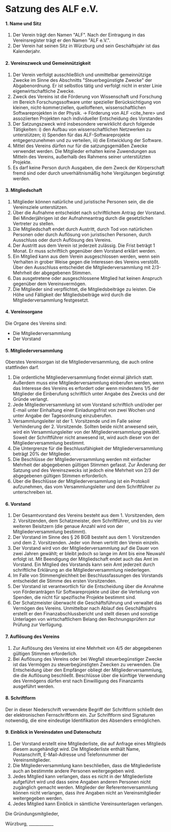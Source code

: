 # Satzung des ALF e.V.


#### 1. Name und Sitz

1. Der Verein trägt den Namen "ALF".  Nach der Eintragung in das Vereinsregister trägt er den Namen "ALF e.V.".
2. Der Verein hat seinen Sitz in Würzburg und sein Geschäftsjahr ist das Kalenderjahr.

#### 2. Vereinszweck und Gemeinnützigkeit

1. Der Verein verfolgt ausschließlich und unmittelbar gemeinnützige Zwecke im Sinne des Abschnitts "Steuerbegünstigte Zwecke" der Abgabenordnung. Er ist selbstlos tätig und verfolgt nicht in erster Linie eigenwirtschaftliche Zwecke.
2. Zweck des Vereins ist die Förderung von Wissenschaft und Forschung im Bereich Forschungssoftware unter spezieller Berücksichtigung von kleinen, nicht-kommerziellen, quelloffenen, wissenschaftlichen Softwareprojekten in der Physik.
-> Förderung von ALF <cite_here> und assoziierten Projekten nach individueller Entscheidung des Vorstandes
3. Der Satzungszweck wird insbesondere verwirklicht durch folgende Tätigkeiten: i) den Aufbau von wissenschaftlichen Netzwerken zu unterstützen; ii) Spenden für das ALF-Softwareprojekte entgegenzunehmen und zu verteilen, iii) die Entwicklung der Software.
4. Mittel des Vereins dürfen nur für die satzungsgemäßen Zwecke verwendet werden. Die Mitglieder erhalten keine Zuwendungen aus Mitteln des Vereins, außerhalb des Rahmens seiner unterstützten Projekte.
5. Es darf keine Person durch Ausgaben, die dem Zweck der Körperschaft fremd sind oder durch unverhältnismäßig hohe Vergütungen begünstigt werden.

#### 3. Mitgliedschaft

1. Mitglieder können natürliche und juristische Personen sein, die die Vereinsziele unterstützen.
2. Über die Aufnahme entscheidet nach schriftlichem Antrag der Vorstand. Bei Minderjährigen ist der Aufnahmeantrag durch die gesetzlichen Vertreter zu stellen.
3. Die Mitgliedschaft endet durch Austritt, durch Tod von natürlichen Personen oder durch Auflösung von juristischen Personen, durch Ausschluss oder durch Auflösung des Vereins.
4. Der Austritt aus dem Verein ist jederzeit zulässig. Die Frist beträgt 1 Monat. Er muss schriftlich gegenüber dem Vorstand erklärt werden.
5. Ein Mitglied kann aus dem Verein ausgeschlossen werden, wenn sein Verhalten in grober Weise gegen die Interessen des Vereins verstößt. Über den Ausschluss entscheidet die Mitgliederversammlung mit 2/3-Mehrheit der abgegebenen Stimmen.
6. Das ausgetretene oder ausgeschlossene Mitglied hat keinen Anspruch gegenüber dem Vereinsvermögen.
7. Die Mitglieder sind verpflichtet, die Mitgliedsbeiträge zu leisten. Die Höhe und Fälligkeit der Mitgliedsbeiträge wird durch die Mitgliederversammlung festgesetzt.

#### 4. Vereinsorgane
Die Organe des Vereins sind:   

* Die Mitgliederversammlung
* Der Vorstand

#### 5. Mitgliederversammlung
Oberstes Vereinsorgan ist die Mitgliederversammlung, die auch online stattfinden darf.   

1. Die ordentliche Mitgliederversammlung findet einmal jährlich statt. Außerdem muss eine Mitgliederversammlung einberufen werden, wenn das Interesse des Vereins es erfordert oder wenn mindestens 1/5 der Mitglieder die Einberufung schriftlich unter Angabe des Zwecks und der Gründe verlangt.
2. Jede Mitgliederversammlung ist vom Vorstand schriftlich und/oder per E-mail unter Einhaltung einer Einladungsfrist von zwei Wochen und unter Angabe der Tagesordnung einzuberufen.
3. Versammlungsleiter ist der 1. Vorsitzende und im Falle seiner Verhinderung der 2. Vorsitzende. Sollten beide nicht anwesend sein, wird ein Versammlungsleiter von der Mitgliederversammlung gewählt. Soweit der Schriftführer nicht anwesend ist, wird auch dieser von der Mitgliederversammlung bestimmt.
4. Die Untergrenze für die Beschlussfähigkeit der Mitgliederversammlung beträgt 20% der Mitglieder.
5. Die Beschlüsse der Mitgliederversammlung werden mit einfacher Mehrheit der abgegebenen gültigen Stimmen gefasst. Zur Änderung der Satzung und des Vereinszwecks ist jedoch eine Mehrheit von 2/3 der abgegebenen gültigen Stimmen erforderlich.
6. Über die Beschlüsse der Mitgliederversammlung ist ein Protokoll aufzunehmen, das vom Versammlungsleiter und dem Schriftführer zu unterschreiben ist.

#### 6. Vorstand
1. Der Gesamtvorstand des Vereins besteht aus dem 1. Vorsitzenden, dem 2. Vorsitzenden, dem Schatzmeister, dem Schriftführer, und bis zu vier weiteren Beisitzern (die genaue Anzahl wird von der Mitgliederversammlung bestimmt).
2. Der Vorstand im Sinne des § 26 BGB besteht aus dem 1. Vorsitzenden und dem 2. Vorsitzenden. Jeder von ihnen vertritt den Verein einzeln.
3. Der Vorstand wird von der Mitgliederversammlung auf die Dauer von zwei Jahren gewählt; er bleibt jedoch so lange im Amt bis eine Neuwahl erfolgt ist. Mit Beendigung der Mitgliedschaft endet auch das Amt im Vorstand. Ein Mitglied des Vorstands kann sein Amt jederzeit durch schriftliche Erklärung an die Mitgliederversammlung niederlegen.
4. Im Falle von Stimmengleichheit bei Beschlussfassungen des Vorstands entscheidet die Stimme des ersten Vorsitzenden.
5. Der Vorstand ist verantwortlich für die Entscheidung über die Annahme von Förderanträgen für Softwareprojekte und über die Verteilung von Spenden, die nicht für spezifische Projekte bestimmt sind.
6. Der Schatzmeister überwacht die Geschäftsführung und verwaltet das Vermögen des Vereins. Unmittelbar nach Ablauf des Geschäftsjahrs erstellt er den Finanzabschlussbericht und stellt diesen und sonstige Unterlagen von wirtschaftlichem Belang den Rechnungsprüfern zur Prüfung zur Verfügung.

#### 7. Auflösung des Vereins
1. Zur Auflösung des Vereins ist eine Mehrheit von 4/5 der abgegebenen gültigen Stimmen erforderlich.
2. Bei Auflösung des Vereins oder bei Wegfall steuerbegünstiger Zwecke ist das Vermögen zu steuerbegünstigten Zwecken zu verwenden. Die Entscheidung über den Empfänger obliegt der Mitgliederversammlung, die die Auflösung beschließt. Beschlüsse über die künftige Verwendung des Vermögens dürfen erst nach Einwilligung des Finanzamts ausgeführt werden.

#### 8. Schriftform
Der in dieser Niederschrift verwendete Begriff der Schriftform schließt den der elektronischen Fernschriftform ein. Zur Schriftform sind Signaturen notwendig, die eine eindeutige Identifikation des Absenders ermöglichen.

#### 9. Einblick in Vereinsdaten und Datenschutz
1. Der Vorstand erstellt eine Mitgliederliste, die auf Anfrage eines Mitglieds diesem ausgehändigt wird. Die Mitgliederliste enthält Name, Postanschrift, E-Mail-Adresse und Telefonnummer der Vereinsmitglieder.
2. Die Mitgliederversammlung kann beschließen, dass die Mitgliederliste auch an bestimmte andere Personen weitergegeben wird.
3. Jedes Mitglied kann verlangen, dass es nicht in der Mitgliederliste aufgeführt wird und dass seine Angaben anderen Personen nicht zugänglich gemacht werden. Mitglieder der Referentenversammlung können nicht verlangen, dass ihre Angaben nicht an Vereinsmitglieder weitergegeben werden.
4. Jedes Mitglied kann Einblick in sämtliche Vereinsunterlagen verlangen.

Die Gründungsmitglieder,

Würzburg, \_\_\_\_\_\_\_\_\_\_\_\_
